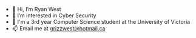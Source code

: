 - 👋 Hi, I’m Ryan West
- 👀 I’m interested in Cyber Security
- 🏫 I'm a 3rd year Computer Science student at the University of Victoria
- 📫 Email me at grizzwest@hotmail.ca

<!---
RyanWest09/RyanWest09 is a ✨ special ✨ repository because its `README.md` (this file) appears on your GitHub profile.
You can click the Preview link to take a look at your changes.
--->
